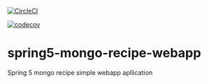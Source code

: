 [![CircleCI](https://circleci.com/gh/twolak88/spring5-reactive-mongo-recipe-app.svg?style=svg&circle-token=8db365c0b37e92ed1f8cd1320aa3d78ba6836c29)](https://app.circleci.com/pipelines/github/twolak88/spring5-reactive-mongo-recipe-app?branch=master)

[![codecov](https://codecov.io/gh/twolak88/spring5-reactive-mongo-recipe-app/branch/master/graph/badge.svg?token=GTHYB73JQA)](https://codecov.io/gh/twolak88/spring5-mongo-recipe-webapp)

# spring5-mongo-recipe-webapp
Spring 5 mongo recipe simple webapp apllication
